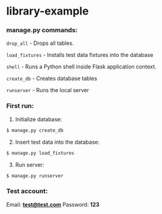 library-example
===============


### manage.py commands:


``` drop_all ``` - Drops all tables.

``` load_fixtures ``` - Installs test data fixtures into the database

```shell``` - Runs a Python shell inside Flask application context.

```create_db``` - Creates database tables

``` runserver ``` -  Runs the local server

### First run:

1. Initialize database:
  ```sh
$ manage.py create_db
  ```

2. Insert test data into the database:
  ```sh 
$ manage.py load_fixtures 
   ```

3. Run server:
  ```sh 
$ manage.py runserver 
  ```

### Test account:
Email: **test@test.com**
Password: **123**
